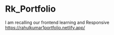 # Rk_Portfolio
I am recalling our frontend learning and Responsive
https://rahulkumar1portfolio.netlify.app/
